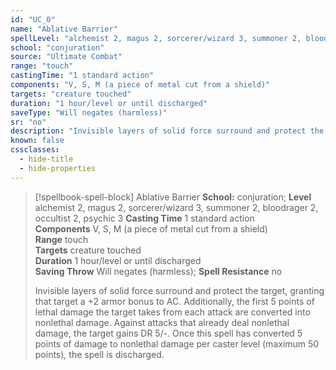```yaml
---
id: "UC_0"
name: "Ablative Barrier"
spellLevel: "alchemist 2, magus 2, sorcerer/wizard 3, summoner 2, bloodrager 2, occultist 2, psychic 3"
school: "conjuration"
source: "Ultimate Combat"
range: "touch"
castingTime: "1 standard action"
components: "V, S, M (a piece of metal cut from a shield)"
targets: "creature touched"
duration: "1 hour/level or until discharged"
saveType: "Will negates (harmless)"
sr: "no"
description: "Invisible layers of solid force surround and protect the target, granting that target a +2 armor bonus to AC. Additionally, the first 5 points of lethal damage the target takes from each attack are converted into nonlethal damage. Against attacks that already deal nonlethal damage, the target gains DR 5/-. Once this spell has converted 5 points of damage to nonlethal damage per caster level (maximum 50 points), the spell is discharged."
known: false
cssclasses:
  - hide-title
  - hide-properties
---
```


> [!spellbook-spell-block] Ablative Barrier
> **School:** conjuration; **Level** alchemist 2, magus 2, sorcerer/wizard 3, summoner 2, bloodrager 2, occultist 2, psychic 3
> **Casting Time** 1 standard action  
> **Components** V, S, M (a piece of metal cut from a shield)  
> **Range** touch  
> **Targets** creature touched  
> **Duration** 1 hour/level or until discharged  
> **Saving Throw** Will negates (harmless); **Spell Resistance** no
> 
> Invisible layers of solid force surround and protect the target, granting that target a +2 armor bonus to AC. Additionally, the first 5 points of lethal damage the target takes from each attack are converted into nonlethal damage. Against attacks that already deal nonlethal damage, the target gains DR 5/-. Once this spell has converted 5 points of damage to nonlethal damage per caster level (maximum 50 points), the spell is discharged.